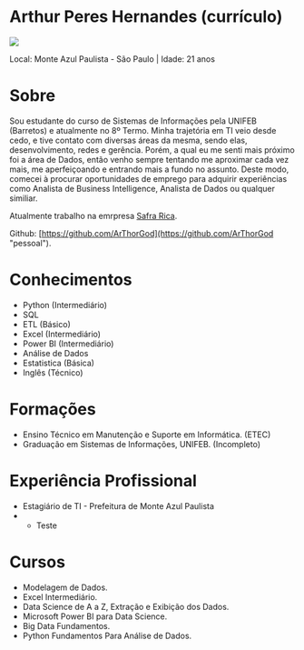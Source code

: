 # Arthur Peres Hernandes (currículo)

<img src="https://media-exp1.licdn.com/dms/image/C4D03AQGm_JtHTDPxWg/profile-displayphoto-shrink_200_200/0/1660434597317?e=1672272000&v=beta&t=N0LvwPdChk5NZFUh1TU98Rc3M-s5diYDa5rjcTgqu_U)"/>

Local: Monte Azul Paulista - São Paulo | Idade: 21 anos

# Sobre

Sou estudante do curso de Sistemas de Informações pela UNIFEB (Barretos) e atualmente no 8º Termo. Minha trajetória em TI veio desde cedo, e tive contato com diversas áreas da mesma, sendo elas, desenvolvimento, redes e gerência. Porém, a qual eu me senti mais próximo foi a área de Dados, então venho sempre tentando me aproximar cada vez mais, me aperfeiçoando e entrando mais a fundo no assunto. Deste modo, comecei à procurar oportunidades de emprego para adquirir experiências como Analista de Business Intelligence, Analista de Dados ou qualquer similiar.

Atualmente trabalho na emrpresa [Safra Rica](https://www.safrarica.com.br "Link").

Github: [https://github.com/ArThorGod](https://github.com/ArThorGod "pessoal"). 

# Conhecimentos

* Python (Intermediário)
* SQL
* ETL (Básico)
* Excel (Intermediário)
* Power BI (Intermediário)
* Análise de Dados
* Estatistica (Básica)
* Inglês (Técnico)

# Formações
* Ensino Técnico em Manutenção e Suporte em Informática. (ETEC)
* Graduação em Sistemas de Informações, UNIFEB. (Incompleto)

# Experiência Profissional
* Estagiário de TI - Prefeitura de Monte Azul Paulista
* * Teste

# Cursos
* Modelagem de Dados.
* Excel Intermediário.
* Data Science de A a Z, Extração e Exibição dos Dados.
* Microsoft Power BI para Data Science.
* Big Data Fundamentos.
* Python Fundamentos Para Análise de Dados.



 

